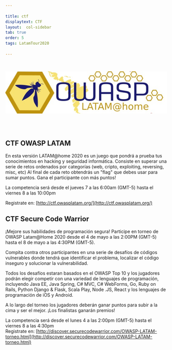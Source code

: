 ```yaml
---

title: ctf
displaytext: CTF
layout:  col-sidebar
tab: true
order: 5
tags: LatamTour2020

---
```

<br>
<p align="center">
  <img src="assets/images/LatamAtHome.jpg">
</p>
<br><br>

## CTF OWASP LATAM
En esta versión LATAM@home 2020 es un juego que pondrá a prueba tus conocimientos en hacking y seguridad informática. Consiste en superar una serie de retos ordenados por categorías (web, cripto, exploiting, reversing, misc, etc) Al final de cada reto obtendrás un "flag" que debes usar para sumar puntos. Gana el participante con más puntos!

La competencia será desde el jueves 7 a las 6:00am (GMT-5) hasta el viernes 8 a las 10:00pm

Registrate en: [http://ctf.owasplatam.org/](http://ctf.owasplatam.org/)


## CTF Secure Code Warrior

¡Mejore sus habilidades de programación segura! Participe en torneo de OWASP Latam@Home 2020 desde el 4 de mayo a las 2:00PM (GMT-5) hasta el 8 de mayo a las 4:30PM (GMT-5). 

Compita contra otros participantes en una serie de desafíos de códigos vulnerables donde tendrá que identificar el problema, localizar el código inseguro y solucionar la vulnerabilidad.

Todos los desafíos estaran basados en el OWASP Top 10 y los jugadores podrán elegir competir con una variedad de lenguajes de programación, incluyendo Java EE, Java Spring, C# MVC, C# WebForms, Go, Ruby on Rails, Python Django & Flask, Scala Play, Node .JS, React y los lenguajes de programación de iOS y Android.

A lo largo del torneo los jugadores deberán ganar puntos para subir a la cima y ser el mejor. ¡Los finalistas ganarán premios!

La competencia será desde el lunes 4 a las 2:00pm (GMT-5) hasta el viernes 8 a las 4:30pm
<br>
Registrate en: [http://discover.securecodewarrior.com/OWASP-LATAM-torneo.html](http://discover.securecodewarrior.com/OWASP-LATAM-torneo.html)
